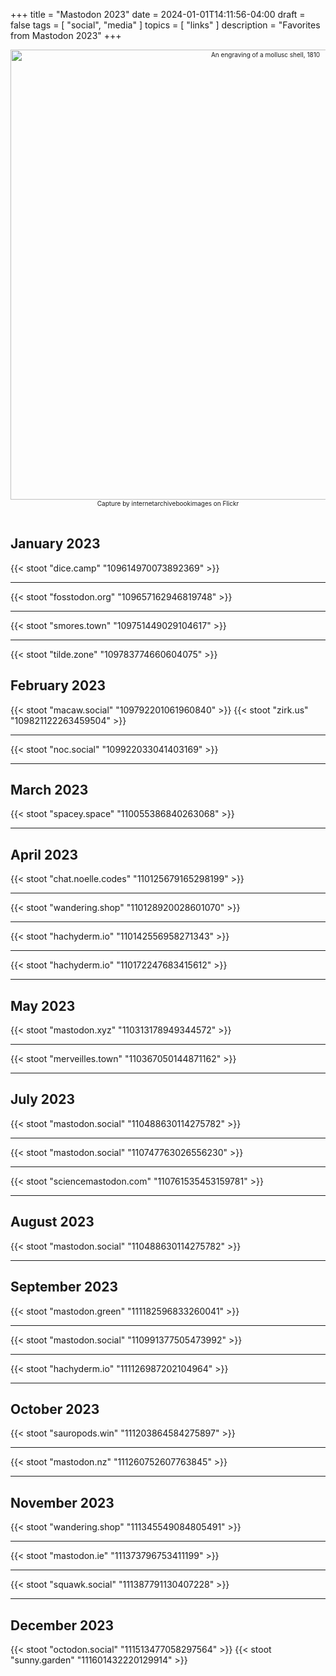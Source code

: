 +++
title = "Mastodon 2023"
date = 2024-01-01T14:11:56-04:00
draft = false
tags = [
  "social",
  "media"
]
topics = [
  "links"
]
description = "Favorites from Mastodon 2023"
+++
<div align="center" style="font-size:x-small"><img src="https://milkfish08.s3.amazonaws.com/photo/blog/21267364266_c547078e6b_o.jpg" width="800" height="720" alt="An engraving of a mollusc shell, 1810"
title="An engraving of a mollusc shell, 1810" /><br />
Capture by internetarchivebookimages on Flickr</div><br clear="all" />

## January 2023

{{< stoot "dice.camp" "109614970073892369" >}}<hr>
{{< stoot "fosstodon.org" "109657162946819748" >}}<hr>
{{< stoot "smores.town" "109751449029104617" >}}<hr>
{{< stoot "tilde.zone" "109783774660604075" >}}

## February 2023

{{< stoot "macaw.social" "109792201061960840" >}}
{{< stoot "zirk.us" "109821122263459504" >}}<hr>
{{< stoot "noc.social" "109922033041403169" >}}<hr>

## March 2023

{{< stoot "spacey.space" "110055386840263068" >}}<hr>

## April 2023

{{< stoot "chat.noelle.codes" "110125679165298199" >}}<hr>
{{< stoot "wandering.shop" "110128920028601070" >}}<hr>
{{< stoot "hachyderm.io" "110142556958271343" >}}<hr>
{{< stoot "hachyderm.io" "110172247683415612" >}}<hr>

## May 2023

{{< stoot "mastodon.xyz" "110313178949344572" >}}<hr>
{{< stoot "merveilles.town" "110367050144871162" >}}<hr>

## July 2023

{{< stoot "mastodon.social" "110488630114275782" >}}<hr>
{{< stoot "mastodon.social" "110747763026556230" >}}<hr>
{{< stoot "sciencemastodon.com" "110761535453159781" >}}<hr>

## August 2023

{{< stoot "mastodon.social" "110488630114275782" >}}<hr>

## September 2023

{{< stoot "mastodon.green" "111182596833260041" >}}<hr>
{{< stoot "mastodon.social" "110991377505473992" >}}<hr>
{{< stoot "hachyderm.io" "111126987202104964" >}}<hr>

## October 2023

{{< stoot "sauropods.win" "111203864584275897" >}}<hr>
{{< stoot "mastodon.nz" "111260752607763845" >}}<hr>

## November 2023

{{< stoot "wandering.shop" "111345549084805491" >}}<hr>
{{< stoot "mastodon.ie" "111373796753411199" >}}<hr>
{{< stoot "squawk.social" "111387791130407228" >}}<hr>

## December 2023

{{< stoot "octodon.social" "111513477058297564" >}}
{{< stoot "sunny.garden" "111601432220129914" >}}
